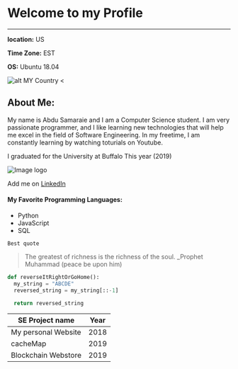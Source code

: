 # Welcome to my Profile
___________

**location:** US 

**Time Zone:** EST 

**OS:** Ubuntu 18.04


![alt MY Country <](https://upload.wikimedia.org/wikipedia/commons/thumb/d/dd/%D8%B3%D8%A7%D8%AD%D8%A9-%D8%A7%D9%84%D8%AA%D8%AC%D8%B1%D9%8A%D8%B1.png/400px-%D8%B3%D8%A7%D8%AD%D8%A9-%D8%A7%D9%84%D8%AA%D8%AC%D8%B1%D9%8A%D8%B1.png "Photo of my home town")

## About Me:

My name is Abdu Samaraie and I am a Computer Science student. I am very passionate programmer, and I like learning new technologies that will help me excel in the field of Software Engineering. In my freetime, I am constantly learning by watching toturials on Youtube.

I graduated for the University at Buffalo This year (2019)


![Image logo](https://www.suny.edu/media/suny/content-assets/images/campus-profiles/logos/buffalo.jpg)

Add me on [LinkedIn](https://www.linkedin.com/in/abdu-samaraie/)


#### My Favorite Programming Languages:
* Python
* JavaScript
* SQL


`Best quote`
>  The greatest of richness is the richness of the soul.
>                                                      _Prophet Muhammad (peace be upon him)

```python
def reverseItRightOrGoHome():
  my_string = "ABCDE"
  reversed_string = my_string[::-1]

  return reversed_string
```


| SE Project name    | Year            
| ------------- |:-------------:
| My personal Website      | 2018 
| cacheMap      | 2019      
| Blockchain Webstore | 2019      
